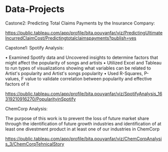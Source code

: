 # Data-Projects

Castone2:
Predicting Total Claims Payments by the Insurance Company:

https://public.tableau.com/app/profile/bita.pouyanfar/viz/PredictingUltimateIncurredClaimCost/Predictingtotalclaimspayments?publish=yes

Capstone1:
Spotify Analysis:

• Examined Spotify data and Uncovered insights to determine factors that might affect the popularity of songs and artists 
• Utilized Excel and Tableau to run types of visualizations showing what variables can be related to Artist's popularity and Artist's songs popularity
• Used R-Squares, P-values, F value to validate correlation between popularity and effective factors of it

https://public.tableau.com/app/profile/bita.pouyanfar/viz/SpotifyAnalysis_16319210916270/PopularityinSpotify

ChemCorp Analysis:

The purpose of this work is to prevent the loss of future market share through the identification of future growth industries and identification of at least one divestment product in at least one of our industries in ChemCorp

https://public.tableau.com/app/profile/bita.pouyanfar/viz/ChemCorpAnalysis_3/ChemCorpTehnicalStory

